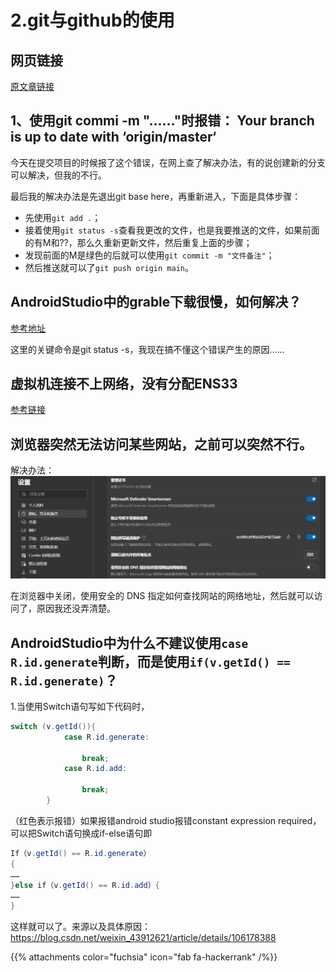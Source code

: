 # 2.git与github的使用

## 网页链接

[原文章链接](https://www.cnblogs.com/tntblog/p/13715084.html)


## 1、使用git commi -m "……"时报错： Your branch is up to date with ‘origin/master‘

今天在提交项目的时候报了这个错误，在网上查了解决办法，有的说创建新的分支可以解决，但我的不行。

最后我的解决办法是先退出git base here，再重新进入，下面是具体步骤：

- 先使用`git add .`；
- 接着使用`git status -s`查看我更改的文件，也是我要推送的文件，如果前面的有M和??，那么久重新更新文件，然后重复上面的步骤；
- 发现前面的M是绿色的后就可以使用`git commit -m "文件备注"`；
- 然后推送就可以了`git push origin main`。

## AndroidStudio中的grable下载很慢，如何解决？

[参考地址](https://blog.csdn.net/BG1230521/article/details/136605382)

这里的关键命令是git status -s，我现在搞不懂这个错误产生的原因……

## 虚拟机连接不上网络，没有分配ENS33

[参考链接](https://blog.csdn.net/qq_44853430/article/details/109974779)


## 浏览器突然无法访问某些网站，之前可以突然不行。

解决办法：
![11](image.png)

在浏览器中关闭，使用安全的 DNS 指定如何查找网站的网络地址，然后就可以访问了，原因我还没弄清楚。

## AndroidStudio中为什么不建议使用`case R.id.generate`判断，而是使用`if(v.getId() == R.id.generate)`？

1.当使用Switch语句写如下代码时，

```java
switch (v.getId()){
            case R.id.generate:

                break;
            case R.id.add:

                break;
        }
```

（红色表示报错）如果报错android studio报错constant expression required，
可以把Switch语句换成if-else语句即

```java
If（v.getId() == R.id.generate）
{
……
}else if（v.getId() == R.id.add）{
……
}
```

这样就可以了。来源以及具体原因：
https://blog.csdn.net/weixin_43912621/article/details/106178388

{{% attachments color="fuchsia" icon="fab fa-hackerrank" /%}}